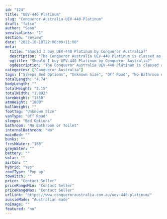 ```yaml
---
id: "124"
title: "UEV-440 Platinum"
slug: "Conqueror-Australia-UEV-440-Platinum"
draft: "false"
author: "Sean"
seealsolinks: "1"
section: "review"
date: "2022-10-10T22:00:09+11:00"
meta:
  title: "Should I buy UEV-440 Platinum by Conqueror Australia?"
  description: "The Conqueror Australia UEV-440 Platinum is classed as Off Road, and sleeps Bed Options people. It is Australian made and comes in at Unknown Size. It generally has No Bathroom or Toilet."
  ogtitle: "Should I buy UEV-440 Platinum by Conqueror Australia?"
  ogdescription: "The Conqueror Australia UEV-440 Platinum is classed as Off Road, and sleeps Bed Options people. It is Australian made and comes in at Unknown Size. It generally has No Bathroom or Toilet."
categories: ["Conqueror Australia"]
tags: ["Sleeps Bed Options", "Unknown Size", "Off Road", "No Bathroom or Toilet", "Pop up", "Price Unknown", "Australian made"]
totalLength: "4.74"
bodyLength: ""
totalHeight: "2.15"
totalWidth: "1.892"
tareWeight: "1350"
atmWeight: "1800"
ballWeight: ""
footTag: "Unknown Size"
vanType: "Off Road"
sleeps: "Bed Options"
bathroom: "No Bathroom or Toilet"
internalBathroom: "No"
mainBed: ""
bunks: ""
freshWater: "160"
greyWater: ""
battery: ""
solar: ""
airCon: ""
hybrid: "Yes"
roofType: "Pop up"
towHitch: ""
price: "Contact Seller"
priceRangeMin: "Contact Seller"
priceRangeMax: "Contact Seller"
urlLink: "https://www.conqueroraustralia.com.au/uev-440-platinum/"
aussieMade: "Australian made"
noImage: ""
featured: "no"
---
```

